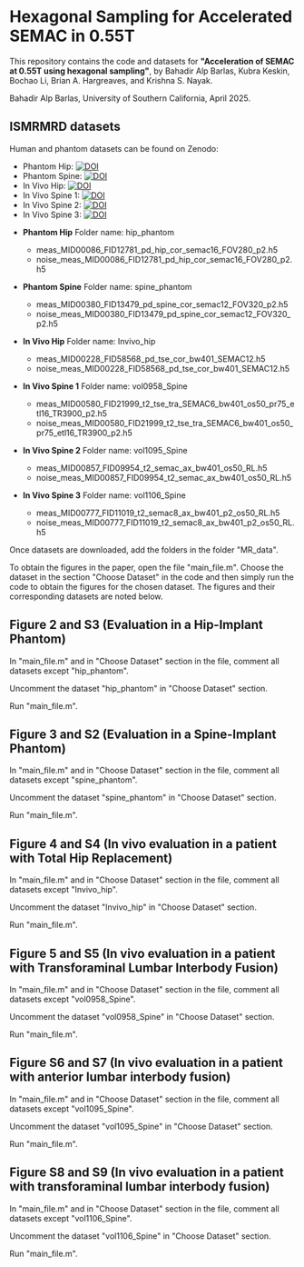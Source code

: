 # Hexagonal Sampling for Accelerated SEMAC in 0.55T

This repository contains the code and datasets for
**"Acceleration of SEMAC at 0.55T using hexagonal sampling"**, by Bahadir Alp Barlas, Kubra Keskin, Bochao Li, Brian A. Hargreaves, and Krishna S. Nayak.

Bahadir Alp Barlas, University of Southern California, April 2025.

## ISMRMRD datasets
Human and phantom datasets can be found on Zenodo:

- Phantom Hip: [![DOI](https://zenodo.org/badge/DOI/10.5281/zenodo.5874604.svg)](https://doi.org/10.5281/zenodo.5874604)
- Phantom Spine: [![DOI](https://zenodo.org/badge/DOI/10.5281/zenodo.5874604.svg)](https://doi.org/10.5281/zenodo.5874604)
- In Vivo Hip: [![DOI](https://zenodo.org/badge/DOI/10.5281/zenodo.5874604.svg)](https://doi.org/10.5281/zenodo.5874604)
- In Vivo Spine 1: [![DOI](https://zenodo.org/badge/DOI/10.5281/zenodo.5874604.svg)](https://doi.org/10.5281/zenodo.5874604)
- In Vivo Spine 2: [![DOI](https://zenodo.org/badge/DOI/10.5281/zenodo.5874604.svg)](https://doi.org/10.5281/zenodo.5874604)
- In Vivo Spine 3: [![DOI](https://zenodo.org/badge/DOI/10.5281/zenodo.5874604.svg)](https://doi.org/10.5281/zenodo.5874604)
  

* **Phantom Hip**
  Folder name: hip_phantom
  - meas_MID00086_FID12781_pd_hip_cor_semac16_FOV280_p2.h5
  - noise_meas_MID00086_FID12781_pd_hip_cor_semac16_FOV280_p2.h5
 
* **Phantom Spine**
  Folder name: spine_phantom
  - meas_MID00380_FID13479_pd_spine_cor_semac12_FOV320_p2.h5
  - noise_meas_MID00380_FID13479_pd_spine_cor_semac12_FOV320_p2.h5
 
* **In Vivo Hip**
  Folder name: Invivo_hip
  - meas_MID00228_FID58568_pd_tse_cor_bw401_SEMAC12.h5
  - noise_meas_MID00228_FID58568_pd_tse_cor_bw401_SEMAC12.h5

* **In Vivo Spine 1**
  Folder name: vol0958_Spine
  - meas_MID00580_FID21999_t2_tse_tra_SEMAC6_bw401_os50_pr75_etl16_TR3900_p2.h5
  - noise_meas_MID00580_FID21999_t2_tse_tra_SEMAC6_bw401_os50_pr75_etl16_TR3900_p2.h5
 
* **In Vivo Spine 2**
  Folder name: vol1095_Spine
  - meas_MID00857_FID09954_t2_semac_ax_bw401_os50_RL.h5
  - noise_meas_MID00857_FID09954_t2_semac_ax_bw401_os50_RL.h5
 
* **In Vivo Spine 3**
  Folder name: vol1106_Spine
  - meas_MID00777_FID11019_t2_semac8_ax_bw401_p2_os50_RL.h5
  - noise_meas_MID00777_FID11019_t2_semac8_ax_bw401_p2_os50_RL.h5
 

Once datasets are downloaded, add the folders in the folder "MR_data".

To obtain the figures in the paper, open the file "main_file.m". Choose the dataset in the section "Choose Dataset" in the code and then simply run the code to obtain the figures for the chosen dataset. The figures and their corresponding datasets are noted below.

 

## Figure 2 and S3 (Evaluation in a Hip-Implant Phantom)

In "main_file.m" and in "Choose Dataset" section in the file, comment all datasets except "hip_phantom".

Uncomment the dataset "hip_phantom" in "Choose Dataset" section.

Run "main_file.m".


## Figure 3 and S2 (Evaluation in a Spine-Implant Phantom)

In "main_file.m" and in "Choose Dataset" section in the file, comment all datasets except "spine_phantom".

Uncomment the dataset "spine_phantom" in "Choose Dataset" section.

Run "main_file.m".


## Figure 4 and S4 (In vivo evaluation in a patient with Total Hip Replacement)

In "main_file.m" and in "Choose Dataset" section in the file, comment all datasets except "Invivo_hip".

Uncomment the dataset "Invivo_hip" in "Choose Dataset" section.

Run "main_file.m".


## Figure 5 and S5 (In vivo evaluation in a patient with Transforaminal Lumbar Interbody Fusion)

In "main_file.m" and in "Choose Dataset" section in the file, comment all datasets except "vol0958_Spine".

Uncomment the dataset "vol0958_Spine" in "Choose Dataset" section.

Run "main_file.m".


## Figure S6 and S7 (In vivo evaluation in a patient with anterior lumbar interbody fusion)

In "main_file.m" and in "Choose Dataset" section in the file, comment all datasets except "vol1095_Spine".

Uncomment the dataset "vol1095_Spine" in "Choose Dataset" section.

Run "main_file.m".


## Figure S8 and S9 (In vivo evaluation in a patient with transforaminal lumbar interbody fusion)

In "main_file.m" and in "Choose Dataset" section in the file, comment all datasets except "vol1106_Spine".

Uncomment the dataset "vol1106_Spine" in "Choose Dataset" section.

Run "main_file.m".

